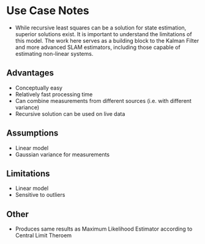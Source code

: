# Use Case Notes
- While recursive least squares can be a solution for state estimation, superior solutions exist. It is important to understand the limitations of this model. The work here serves as a building block to the Kalman Filter and more advanced SLAM estimators, including those capable of estimating non-linear systems. 

## Advantages
- Conceptually easy
- Relatively fast processing time
- Can combine measurements from different sources (i.e. with different variance)
- Recursive solution can be used on live data

## Assumptions
- Linear model
- Gaussian variance for measurements

## Limitations
- Linear model
- Sensitive to outliers

## Other
- Produces same results as Maximum Likelihood Estimator according to Central Limit Theroem
